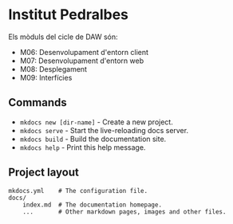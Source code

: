 # Institut Pedralbes

Els mòduls del cicle de DAW són:

- M06: Desenvolupament d'entorn client
- M07: Desenvolupament d'entorn web
- M08: Desplegament 
- M09: Interfícies 

## Commands

* `mkdocs new [dir-name]` - Create a new project.
* `mkdocs serve` - Start the live-reloading docs server.
* `mkdocs build` - Build the documentation site.
* `mkdocs help` - Print this help message.

## Project layout

    mkdocs.yml    # The configuration file.
    docs/
        index.md  # The documentation homepage.
        ...       # Other markdown pages, images and other files.
